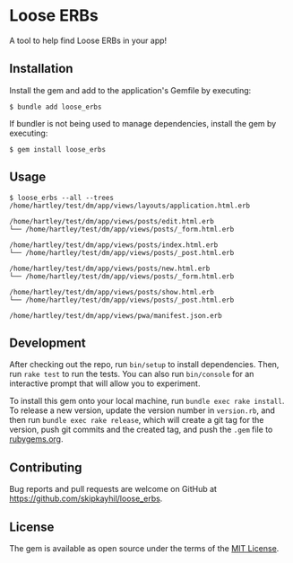 # Loose ERBs

A tool to help find Loose ERBs in your app!

## Installation

Install the gem and add to the application's Gemfile by executing:

    $ bundle add loose_erbs

If bundler is not being used to manage dependencies, install the gem by executing:

    $ gem install loose_erbs

## Usage

```shell
$ loose_erbs --all --trees
/home/hartley/test/dm/app/views/layouts/application.html.erb

/home/hartley/test/dm/app/views/posts/edit.html.erb
└── /home/hartley/test/dm/app/views/posts/_form.html.erb

/home/hartley/test/dm/app/views/posts/index.html.erb
└── /home/hartley/test/dm/app/views/posts/_post.html.erb

/home/hartley/test/dm/app/views/posts/new.html.erb
└── /home/hartley/test/dm/app/views/posts/_form.html.erb

/home/hartley/test/dm/app/views/posts/show.html.erb
└── /home/hartley/test/dm/app/views/posts/_post.html.erb

/home/hartley/test/dm/app/views/pwa/manifest.json.erb
```

## Development

After checking out the repo, run `bin/setup` to install dependencies. Then, run
`rake test` to run the tests. You can also run `bin/console` for an interactive
prompt that will allow you to experiment.

To install this gem onto your local machine, run `bundle exec rake install`. To
release a new version, update the version number in `version.rb`, and then run
`bundle exec rake release`, which will create a git tag for the version, push
git commits and the created tag, and push the `.gem` file to
[rubygems.org](https://rubygems.org).

## Contributing

Bug reports and pull requests are welcome on GitHub at
https://github.com/skipkayhil/loose_erbs.

## License

The gem is available as open source under the terms of the [MIT License][].

[MIT License]: https://opensource.org/licenses/MIT
